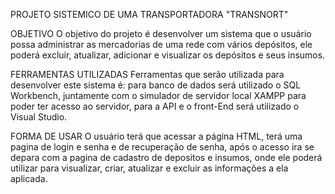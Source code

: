 PROJETO SISTEMICO DE UMA TRANSPORTADORA "TRANSNORT"

OBJETIVO
	O objetivo do projeto é desenvolver um sistema que o usuário possa administrar as mercadorias de uma rede com vários depósitos, ele poderá excluir, atualizar, adicionar e visualizar os depósitos e seus insumos.

FERRAMENTAS UTILIZADAS
	Ferramentas que serão utilizada para desenvolver este sistema é: para banco de dados será utilizado o SQL Workbench, juntamente com o simulador de servidor local XAMPP para poder ter acesso ao servidor, para a API e o front-End será utilizado o Visual Studio.

FORMA DE USAR
	O usuário terá que acessar a página HTML, terá uma pagina de login e senha e de recuperação de senha, após o acesso ira se depara com a pagina de cadastro de depositos e insumos, onde ele poderá utilizar para visualizar, criar, atualizar e excluir as informações a ela aplicada.
